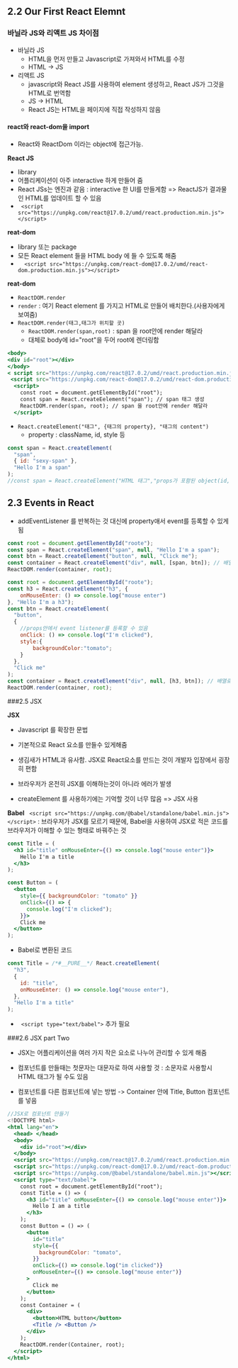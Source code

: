 ## 2.2 Our First React Elemnt

### 바닐라 JS와 리액트 JS 차이점

- 바닐라 JS
  - HTML을 먼저 만들고 Javascript로 가져와서 HTML를 수정
  - HTML -> JS
- 리액트 JS
  - javascript와 React JS를 사용하여 element 생성하고, React JS가 그것을 HTML로 번역함
  - JS -> HTML
  - React JS는 HTML을 페이지에 직접 작성하지 않음

#### react와 react-dom을 import

- React와 ReactDom 이라는 object에 접근가능.

**React JS**

- library
- 어플리케이션이 아주 interactive 하게 만들어 줌
- React JSs는 엔진과 같음 : interactive 한 UI를 만들게함
  => ReactJS가 결과물인 HTML를 업데이트 할 수 있음
- ` <script src="https://unpkg.com/react@17.0.2/umd/react.production.min.js"></script>`

**reat-dom**

- library 또는 package
- 모든 React element 들을 HTML body 에 들 수 있도록 해줌
- `  <script src="https://unpkg.com/react-dom@17.0.2/umd/react-dom.production.min.js"></script>`

**reat-dom**

- `ReactDOM.render`
- `render` : 여기 React element 를 가지고 HTML로 만들어 배치한다.(사용자에게 보여줌)
- `ReactDOM.render(태그,태그가 위치할 곳)`
  - `ReactDOM.render(span,root)` : span 을 root안에 render 해달라
  - 대체로 body에 id="root"을 두어 root에 렌더링함

```jsx
<body>
<div id="root"></div>
</body>
< script src="https://unpkg.com/react@17.0.2/umd/react.production.min.js" />
 <script src="https://unpkg.com/react-dom@17.0.2/umd/react-dom.production.min.js" />
  <script>
    const root = document.getElementById("root");
    const span = React.createEelement("span"); // span 태그 생성
    ReactDOM.render(span, root); // span 을 root안에 render 해달라
  </script>
```

- `React.createElement("태그", {태그의 property}, "태그의 content")`
  - property : className, id, style 등

```jsx
const span = React.createElement(
  "span",
  { id: "sexy-span" },
  "Hello I'm a span"
);
//const span = React.createElement("HTML 태그","props가 포함된 object(id, style 등)","content : 값");
```

## 2.3 Events in React

- addEventListener 를 반복하는 것 대신에 property애서 event를 등록할 수 있게 됨

```jsx
const root = document.getElementById("roote");
const span = React.createElement("span", null, "Hello I'm a span");
const btn = React.createElement("button", null, "Click me");
const container = React.createElement("div", null, [span, btn]); // 배열로 넣음
ReactDOM.render(container, root);
```

```jsx
const root = document.getElementById("roote");
const h3 = React.createElement("h3", {
    onMouseEnter: () => console.log("mouse enter")
}, "Hello I'm a h3");
const btn = React.createElement(
  "button",
  {
    //props안에서 event listener를 등록할 수 있음
    onClick: () => console.log("I'm clicked"),
    style:{
        backgroundColor:"tomato";
    }
  },
  "Click me"
);
const container = React.createElement("div", null, [h3, btn]); // 배열로 넣음
ReactDOM.render(container, root);
```

###2.5 JSX

**JSX**

- Javascript 를 확장한 문법
- 기본적으로 React 요소를 만들수 있게해줌
- 생김새가 HTML과 유사함. JSX로 React요소를 만드는 것이 개발자 입장에서 굉장히 편함
- 브라우저가 온전히 JSX를 이해하는것이 아니라 에러가 발생

- createElement 를 사용하기에는 기억할 것이 너무 많음 => JSX 사용

**Babel**
` <script src="https://unpkg.com/@babel/standalone/babel.min.js"></script>`
: 브라우저가 JSX를 모르기 때문에, Babel을 사용하여 JSX로 적은 코드를 브라우저가 이해할 수 있는 형태로 바꿔주는 것

```jsx
const Title = (
  <h3 id="title" onMouseEnter={() => console.log("mouse enter")}>
    Hello I'm a title
  </h3>
);
```

```jsx
const Button = (
  <button
    style={{ backgroundColor: "tomato" }}
    onClick={() => {
      console.log("I'm clicked");
    }}>
    Click me
  </button>
);
```

- Babel로 변환된 코드

```js
const Title = /*#__PURE__*/ React.createElement(
  "h3",
  {
    id: "title",
    onMouseEnter: () => console.log("mouse enter"),
  },
  "Hello I'm a title"
);
```

- ` <script type="text/babel">` 추가 필요

###2.6 JSX part Two

- JSX는 어플리케이션을 여러 가지 작은 요소로 나누어 관리할 수 있게 해줌
- 컴포넌트를 만들때는 첫문자는 대문자로 하여 사용할 것 : 소문자로 사용할시 HTML 태그가 될 수도 있음

- 컴포넌트를 다른 컴포넌트에 넣는 방법
  -> Container 안에 Title, Button 컴포넌트를 넣음

```jsx
//JSX로 컴포넌트 만들기
<!DOCTYPE html>
<html lang="en">
  <head> </head>
  <body>
    <div id="root"></div>
  </body>
  <script src="https://unpkg.com/react@17.0.2/umd/react.production.min.js"></script>
  <script src="https://unpkg.com/react-dom@17.0.2/umd/react-dom.production.min.js"></script>
  <script src="https://unpkg.com/@babel/standalone/babel.min.js"></script>
  <script type="text/babel">
    const root = document.getElementById("root");
    const Title = () => (
      <h3 id="title" onMouseEnter={() => console.log("mouse enter")}>
        Hello I am a title
      </h3>
    );
    const Button = () => (
      <button
        id="title"
        style={{
          backgroundColor: "tomato",
        }}
        onClick={() => console.log("im clicked")}
        onMouseEnter={() => console.log("mouse enter")}
      >
        Click me
      </button>
    );
    const Container = (
      <div>
        <button>HTML button</button>
        <Title /> <Button />
      </div>
    );
    ReactDOM.render(Container, root);
  </script>
</html>
```
